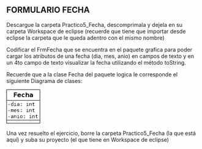 ##  FORMULARIO FECHA

 Descargue la carpeta Practico5_Fecha, descomprimala y dejela en su carpeta Workspace de eclipse (recuerde que tiene que importar desde eclipse la carpeta que le queda adentro con el mismo nombre)

 Codificar el FrmFecha que se encuentra en el paquete grafica para poder cargar los atributos de una fecha (dia, mes, anio) en campos de texto y en un 4to campo de texto visualizar la fecha utilizando el método toString.

 Recuerde que a la clase Fecha del paquete logica le corresponde el siguiente Diagrama de clases:

![Diagrama de la clase Fecha](./fecha.png) 

 Una vez resuelto el ejercicio, borre la carpeta Practico5_Fecha (la que está aquí) y suba su proyecto (el que tiene en Workspace de eclipse)
